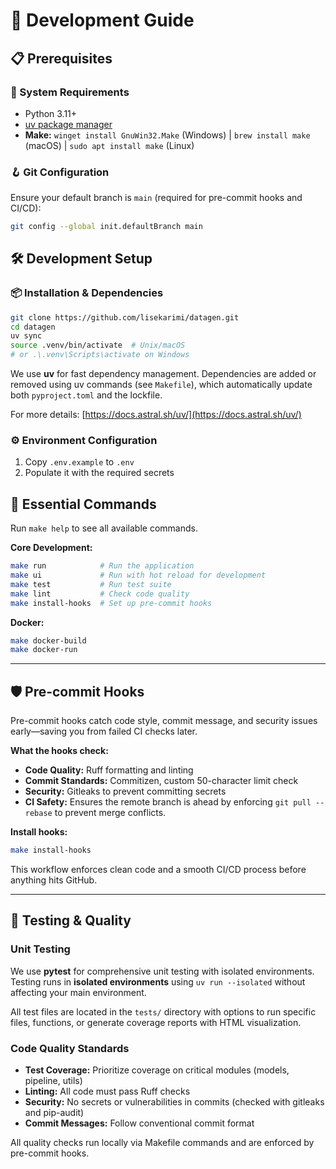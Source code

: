 # 🔧 Development Guide

## 📋 Prerequisites

### 🔧 System Requirements
- Python 3.11+
- [uv package manager](https://docs.astral.sh/uv/getting-started/installation/)
- **Make:** `winget install GnuWin32.Make` (Windows) | `brew install make` (macOS) | `sudo apt install make` (Linux)

### 🪝 Git Configuration
Ensure your default branch is `main` (required for pre-commit hooks and CI/CD):
```bash
git config --global init.defaultBranch main
```

## 🛠️ Development Setup

### 📦 Installation & Dependencies
```bash
git clone https://github.com/lisekarimi/datagen.git
cd datagen
uv sync
source .venv/bin/activate  # Unix/macOS
# or .\.venv\Scripts\activate on Windows
```

We use **uv** for fast dependency management. Dependencies are added or removed using uv commands (see `Makefile`), which automatically update both `pyproject.toml` and the lockfile.

For more details: [https://docs.astral.sh/uv/](https://docs.astral.sh/uv/)

### ⚙️ Environment Configuration
1. Copy `.env.example` to `.env`
2. Populate it with the required secrets


## 🚀 Essential Commands

Run `make help` to see all available commands.

**Core Development:**
```bash
make run            # Run the application
make ui             # Run with hot reload for development
make test           # Run test suite
make lint           # Check code quality
make install-hooks  # Set up pre-commit hooks
```

**Docker:**
```bash
make docker-build
make docker-run
```

---

## 🛡️ Pre-commit Hooks

Pre-commit hooks catch code style, commit message, and security issues early—saving you from failed CI checks later.

**What the hooks check:**
- **Code Quality:** Ruff formatting and linting
- **Commit Standards:** Commitizen, custom 50-character limit check
- **Security:** Gitleaks to prevent committing secrets
- **CI Safety:** Ensures the remote branch is ahead by enforcing `git pull --rebase` to prevent merge conflicts.

**Install hooks:**
```bash
make install-hooks
```

This workflow enforces clean code and a smooth CI/CD process before anything hits GitHub.

---

## 🧪 Testing & Quality

### Unit Testing
We use **pytest** for comprehensive unit testing with isolated environments. Testing runs in **isolated environments** using `uv run --isolated` without affecting your main environment.

All test files are located in the `tests/` directory with options to run specific files, functions, or generate coverage reports with HTML visualization.

### Code Quality Standards
- **Test Coverage:** Prioritize coverage on critical modules (models, pipeline, utils)
- **Linting:** All code must pass Ruff checks 
- **Security:** No secrets or vulnerabilities in commits (checked with gitleaks and pip-audit)
- **Commit Messages:** Follow conventional commit format

All quality checks run locally via Makefile commands and are enforced by pre-commit hooks.